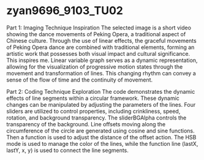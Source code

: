 # zyan9696_9103_TU02

Part 1: Imaging Technique Inspiration 
The selected image is a short video showing the dance movements of Peking Opera, a traditional aspect of Chinese culture. Through the use of linear effects, the graceful movements of Peking Opera dance are combined with traditional elements, forming an artistic work that possesses both visual impact and cultural significance. This inspires me. Linear variable graph serves as a dynamic representation, allowing for the visualization of progressive motion states through the movement and transformation of lines. This changing rhythm can convey a sense of the flow of time and the continuity of movement.

Part 2: Coding Technique Exploration 
The code demonstrates the dynamic effects of line segments within a circular framework. These dynamic changes can be manipulated by adjusting the parameters of the lines. Four sliders are utilized to control properties, including crinkliness, speed, rotation, and background transparency. The sliderBGAlpha controls the transparency of the background. Line offsets moving along the circumference of the circle are generated using cosine and sine functions. Then a function is used to adjust the distance of the offset action. The HSB mode is used to manage the color of the lines, while the function line (lastX, lastY, x, y) is used to connect the line segments.